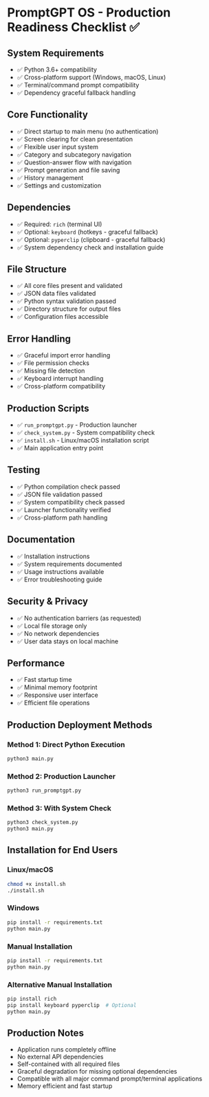 # PromptGPT OS - Production Readiness Checklist ✅

## System Requirements
- ✅ Python 3.6+ compatibility
- ✅ Cross-platform support (Windows, macOS, Linux)
- ✅ Terminal/command prompt compatibility
- ✅ Dependency graceful fallback handling

## Core Functionality
- ✅ Direct startup to main menu (no authentication)
- ✅ Screen clearing for clean presentation
- ✅ Flexible user input system
- ✅ Category and subcategory navigation
- ✅ Question-answer flow with navigation
- ✅ Prompt generation and file saving
- ✅ History management
- ✅ Settings and customization

## Dependencies
- ✅ Required: `rich` (terminal UI)
- ✅ Optional: `keyboard` (hotkeys - graceful fallback)
- ✅ Optional: `pyperclip` (clipboard - graceful fallback)
- ✅ System dependency check and installation guide

## File Structure
- ✅ All core files present and validated
- ✅ JSON data files validated
- ✅ Python syntax validation passed
- ✅ Directory structure for output files
- ✅ Configuration files accessible

## Error Handling
- ✅ Graceful import error handling
- ✅ File permission checks
- ✅ Missing file detection
- ✅ Keyboard interrupt handling
- ✅ Cross-platform compatibility

## Production Scripts
- ✅ `run_promptgpt.py` - Production launcher
- ✅ `check_system.py` - System compatibility check
- ✅ `install.sh` - Linux/macOS installation script
- ✅ Main application entry point

## Testing
- ✅ Python compilation check passed
- ✅ JSON file validation passed
- ✅ System compatibility check passed
- ✅ Launcher functionality verified
- ✅ Cross-platform path handling

## Documentation
- ✅ Installation instructions
- ✅ System requirements documented
- ✅ Usage instructions available
- ✅ Error troubleshooting guide

## Security & Privacy
- ✅ No authentication barriers (as requested)
- ✅ Local file storage only
- ✅ No network dependencies
- ✅ User data stays on local machine

## Performance
- ✅ Fast startup time
- ✅ Minimal memory footprint
- ✅ Responsive user interface
- ✅ Efficient file operations

## Production Deployment Methods

### Method 1: Direct Python Execution
```bash
python3 main.py
```

### Method 2: Production Launcher
```bash
python3 run_promptgpt.py
```

### Method 3: With System Check
```bash
python3 check_system.py
python3 main.py
```

## Installation for End Users

### Linux/macOS
```bash
chmod +x install.sh
./install.sh
```

### Windows
```cmd
pip install -r requirements.txt
python main.py
```

### Manual Installation
```bash
pip install -r requirements.txt
python main.py
```

### Alternative Manual Installation
```bash
pip install rich
pip install keyboard pyperclip  # Optional
python main.py
```

## Production Notes
- Application runs completely offline
- No external API dependencies
- Self-contained with all required files
- Graceful degradation for missing optional dependencies
- Compatible with all major command prompt/terminal applications
- Memory efficient and fast startup